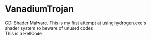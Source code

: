 # VanadiumTrojan
GDI Shader Malware. This is my first attempt at using hydrogen.exe's shader system so beware of unused codes
<br>
This is a HellCode

